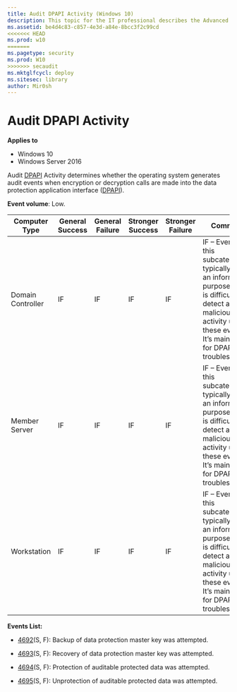 ```yaml
---
title: Audit DPAPI Activity (Windows 10)
description: This topic for the IT professional describes the Advanced Security Audit policy setting, Audit DPAPI Activity, which determines whether the operating system generates audit events when encryption or decryption calls are made into the data protection application interface (DPAPI).
ms.assetid: be4d4c83-c857-4e3d-a84e-8bcc3f2c99cd
<<<<<<< HEAD
ms.prod: w10
=======
ms.pagetype: security
ms.prod: W10
>>>>>>> secaudit
ms.mktglfcycl: deploy
ms.sitesec: library
author: Mir0sh
---
```


# Audit DPAPI Activity

**Applies to**
-   Windows 10
-   Windows Server 2016


Audit [DPAPI](https://msdn.microsoft.com/en-us/library/ms995355.aspx) Activity determines whether the operating system generates audit events when encryption or decryption calls are made into the data protection application interface ([DPAPI](https://msdn.microsoft.com/en-us/library/ms995355.aspx)).

**Event volume**: Low.

| Computer Type     | General Success | General Failure | Stronger Success | Stronger Failure | Comments                                                                                                                                                                                     |
|-------------------|-----------------|-----------------|------------------|------------------|----------------------------------------------------------------------------------------------------------------------------------------------------------------------------------------------|
| Domain Controller | IF              | IF              | IF               | IF               | IF – Events in this subcategory typically have an informational purpose and it is difficult to detect any malicious activity using these events. It’s mainly used for DPAPI troubleshooting. |
| Member Server     | IF              | IF              | IF               | IF               | IF – Events in this subcategory typically have an informational purpose and it is difficult to detect any malicious activity using these events. It’s mainly used for DPAPI troubleshooting. |
| Workstation       | IF              | IF              | IF               | IF               | IF – Events in this subcategory typically have an informational purpose and it is difficult to detect any malicious activity using these events. It’s mainly used for DPAPI troubleshooting. |

**Events List:**

-   [4692](event-4692.md)(S, F): Backup of data protection master key was attempted.

-   [4693](event-4693.md)(S, F): Recovery of data protection master key was attempted.

-   [4694](event-4694.md)(S, F): Protection of auditable protected data was attempted.

-   [4695](event-4695.md)(S, F): Unprotection of auditable protected data was attempted.

